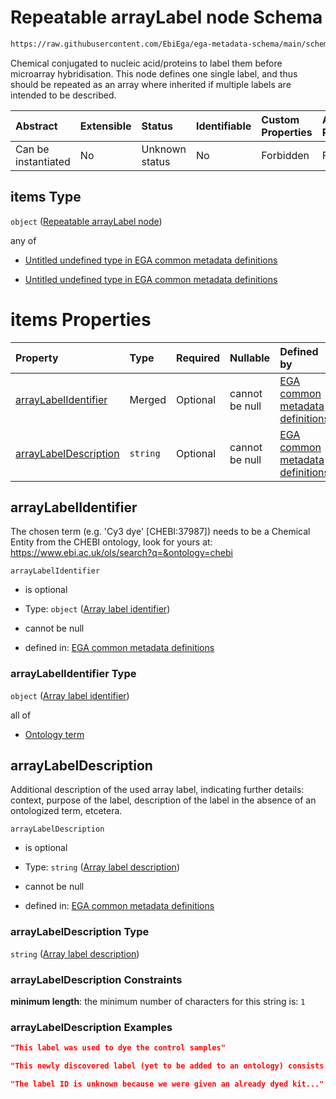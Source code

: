 # Repeatable arrayLabel node Schema

```txt
https://raw.githubusercontent.com/EbiEga/ega-metadata-schema/main/schemas/EGA.experiment.json#/properties/experimentTypeSpecifications/properties/arrayExperiment/properties/arrayLabels/items
```

Chemical conjugated to nucleic acid/proteins to label them before microarray hybridisation. This node defines one single label, and thus should be repeated as an array where inherited if multiple labels are intended to be described.

| Abstract            | Extensible | Status         | Identifiable | Custom Properties | Additional Properties | Access Restrictions | Defined In                                                                           |
| :------------------ | :--------- | :------------- | :----------- | :---------------- | :-------------------- | :------------------ | :----------------------------------------------------------------------------------- |
| Can be instantiated | No         | Unknown status | No           | Forbidden         | Forbidden             | none                | [EGA.experiment.json\*](../../../schemas/EGA.experiment.json "open original schema") |

## items Type

`object` ([Repeatable arrayLabel node](ega-4-defs-repeatable-arraylabel-node.md))

any of

*   [Untitled undefined type in EGA common metadata definitions](ega-4-defs-repeatable-arraylabel-node-anyof-0.md "check type definition")

*   [Untitled undefined type in EGA common metadata definitions](ega-4-defs-repeatable-arraylabel-node-anyof-1.md "check type definition")

# items Properties

| Property                                        | Type     | Required | Nullable       | Defined by                                                                                                                                                                                                                                                                |
| :---------------------------------------------- | :------- | :------- | :------------- | :------------------------------------------------------------------------------------------------------------------------------------------------------------------------------------------------------------------------------------------------------------------------ |
| [arrayLabelIdentifier](#arraylabelidentifier)   | Merged   | Optional | cannot be null | [EGA common metadata definitions](ega-4-defs-repeatable-arraylabel-node-properties-array-label-identifier.md "https://raw.githubusercontent.com/EbiEga/ega-metadata-schema/main/schemas/EGA.common-definitions.json#/$defs/arrayLabel/properties/arrayLabelIdentifier")   |
| [arrayLabelDescription](#arraylabeldescription) | `string` | Optional | cannot be null | [EGA common metadata definitions](ega-4-defs-repeatable-arraylabel-node-properties-array-label-description.md "https://raw.githubusercontent.com/EbiEga/ega-metadata-schema/main/schemas/EGA.common-definitions.json#/$defs/arrayLabel/properties/arrayLabelDescription") |

## arrayLabelIdentifier

The chosen term (e.g. 'Cy3 dye' \[CHEBI:37987]) needs to be a Chemical Entity from the CHEBI ontology, look for yours at: <https://www.ebi.ac.uk/ols/search?q=&ontology=chebi>

`arrayLabelIdentifier`

*   is optional

*   Type: `object` ([Array label identifier](ega-4-defs-repeatable-arraylabel-node-properties-array-label-identifier.md))

*   cannot be null

*   defined in: [EGA common metadata definitions](ega-4-defs-repeatable-arraylabel-node-properties-array-label-identifier.md "https://raw.githubusercontent.com/EbiEga/ega-metadata-schema/main/schemas/EGA.common-definitions.json#/$defs/arrayLabel/properties/arrayLabelIdentifier")

### arrayLabelIdentifier Type

`object` ([Array label identifier](ega-4-defs-repeatable-arraylabel-node-properties-array-label-identifier.md))

all of

*   [Ontology term](ega-4-defs-ontology-term.md "check type definition")

## arrayLabelDescription

Additional description of the used array label, indicating further details: context, purpose of the label, description of the label in the absence of an ontologized term, etcetera.

`arrayLabelDescription`

*   is optional

*   Type: `string` ([Array label description](ega-4-defs-repeatable-arraylabel-node-properties-array-label-description.md))

*   cannot be null

*   defined in: [EGA common metadata definitions](ega-4-defs-repeatable-arraylabel-node-properties-array-label-description.md "https://raw.githubusercontent.com/EbiEga/ega-metadata-schema/main/schemas/EGA.common-definitions.json#/$defs/arrayLabel/properties/arrayLabelDescription")

### arrayLabelDescription Type

`string` ([Array label description](ega-4-defs-repeatable-arraylabel-node-properties-array-label-description.md))

### arrayLabelDescription Constraints

**minimum length**: the minimum number of characters for this string is: `1`

### arrayLabelDescription Examples

```json
"This label was used to dye the control samples"
```

```json
"This newly discovered label (yet to be added to an ontology) consists of a compound of type X..."
```

```json
"The label ID is unknown because we were given an already dyed kit..."
```
